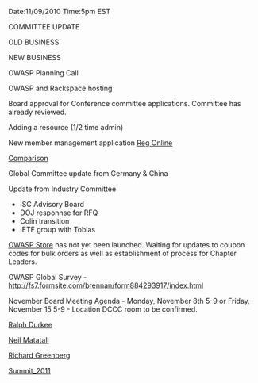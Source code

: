 Date:11/09/2010 Time:5pm EST

COMMITTEE UPDATE

OLD BUSINESS

NEW BUSINESS

OWASP Planning Call

OWASP and Rackspace hosting

Board approval for Conference committee applications. Committee has
already reviewed.

Adding a resource (1/2 time admin)

New member management application [Reg
Online](https://www.regonline.com/manager/login.aspx)

[Comparison](http://www.owasp.org/index.php/File:Cvent_vs_RegOnline.xlsx)

Global Committee update from Germany & China

Update from Industry Committee

  - ISC Advisory Board
  - DOJ responnse for RFQ
  - Colin transition
  - IETF group with Tobias

[OWASP
Store](http://store.rocksportsoutlet.com/merchant2/merchant.mvc?Screen=OWASP&Store_Code=2008&Category_Code=OWASP)
has not yet been launched. Waiting for updates to coupon codes for bulk
orders as well as establishment of process for Chapter Leaders.

OWASP Global Survey -
<http://fs7.formsite.com/brennan/form884293917/index.html>

November Board Meeting Agenda - Monday, November 8th 5-9 or Friday,
November 15 5-9 - Location DCCC room to be confirmed.

[Ralph
Durkee](http://www.owasp.org/index.php/Global_Conferences_Committee_-_Application_5)

[Neil Matatall](http://www.owasp.org/index.php/Neil_matatall)

[Richard
Greenberg](http://www.owasp.org/images/d/d7/RGreenberg_Conference_Committee_App.pdf)

[Summit_2011](Summit_2011 "wikilink")